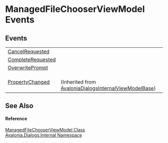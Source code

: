 # ManagedFileChooserViewModel Events




## Events
<table>
<tr>
<td><a href="E_Avalonia_Dialogs_Internal_ManagedFileChooserViewModel_CancelRequested">CancelRequested</a></td>
<td> </td>
</tr>
<tr>
<td><a href="E_Avalonia_Dialogs_Internal_ManagedFileChooserViewModel_CompleteRequested">CompleteRequested</a></td>
<td> </td>
</tr>
<tr>
<td><a href="E_Avalonia_Dialogs_Internal_ManagedFileChooserViewModel_OverwritePrompt">OverwritePrompt</a></td>
<td> </td>
</tr>
<tr>
<td><a href="E_Avalonia_Dialogs_Internal_AvaloniaDialogsInternalViewModelBase_PropertyChanged">PropertyChanged</a></td>
<td><br />(Inherited from <a href="T_Avalonia_Dialogs_Internal_AvaloniaDialogsInternalViewModelBase">AvaloniaDialogsInternalViewModelBase</a>)</td>
</tr>
</table>

## See Also


#### Reference
<a href="T_Avalonia_Dialogs_Internal_ManagedFileChooserViewModel">ManagedFileChooserViewModel Class</a>  
<a href="N_Avalonia_Dialogs_Internal">Avalonia.Dialogs.Internal Namespace</a>  

